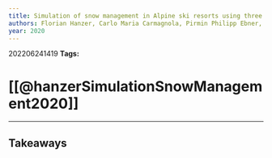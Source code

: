 ```yaml
---
title: Simulation of snow management in Alpine ski resorts using three different snow models
authors: Florian Hanzer, Carlo Maria Carmagnola, Pirmin Philipp Ebner, Franziska Koch, Fabiano Monti, Mathias Bavay, Matthias Bernhardt, Matthieu Lafaysse, Michael Lehning, Ulrich Strasser, Hugues François, Samuel Morin
year: 2020
---
```


202206241419
**Tags:** 

# [[@hanzerSimulationSnowManagement2020]]




---
## Takeaways

